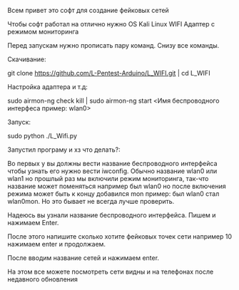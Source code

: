 Всем привет это софт для создание фейковых сетей

Чтобы софт работал на отлично нужно OS Kali Linux
WIFI Адаптер с режимом мониторинга

Перед запускам нужно прописать пару команд. Снизу все команды.

Скачивание:

git clone https://github.com/L-Pentest-Arduino/L_WIFI.git | cd L_WIFI

Настройка адаптера и т.д:

sudo airmon-ng check kill | sudo airmon-ng start <Имя беспроводного интерфеса пример: wlan0>

Запуск:

sudo python ./L_Wifi.py

Запустил програму и хз что делать?:

Во первых у вы должны вести название беспроводного интерфейса чтобы узнать его нужно вести iwconfig. Обычно название wlan0 или wlan1
но прошлый раз мы включили режим мониторинга, так-что название может поменяться например был wlan0
но после включения режима может быть к концу добавился mon пример: был wlan0 стал wlan0mon. Но это бывает не всегда лучше проверить.

Надеюсь вы узнали название беспроводного интерфейса. Пишем и нажимаем Enter.

После этого напишите сколько хотите фейковых точек сети например 10 нажимаем enter и продолжаем.

После вводим название сетей и нажимаем enter.

На этом все можете посмотреть сети видны и на телефонах после недавного обновления
